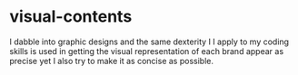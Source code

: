 # visual-contents
I dabble into graphic designs and the same dexterity I I apply to my coding skills is used in getting the visual representation of each brand appear as precise yet I also try to make it as concise as possible.
